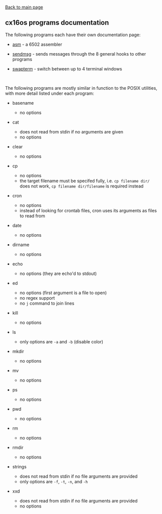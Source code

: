 [Back to main page](/docs/)

## cx16os programs documentation

The following programs each have their own documentation page:

- [asm](asm.md) - a 6502 assembler

- [sendmsg](sendmsg.md) - sends messages through the 8 general hooks to other programs

- [swapterm](swapterm.md) - switch between up to 4 terminal windows

<br />

The following programs are mostly similar in function to the POSIX utilities, with more detail listed under each program:
- basename
  - no options

- cat
  - does not read from stdin if no arguments are given
  - no options

- clear
  - no options

- cp
  - no options
  - the target filename must be specifed fully, i.e. `cp filename dir/` does not work, `cp filename dir/filename` is required instead

- cron
  - no options
  - instead of looking for crontab files, cron uses its arguments as files to read from

- date
  - no options

- dirname
  - no options

- echo
  - no options (they are echo'd to stdout)

- ed
  - no options (first argument is a file to open)
  - no regex support
  - no `j` command to join lines 

- kill
  - no options

- ls
  - only options are `-a` and `-b` (disable color)

- mkdir
  - no options

- mv
  - no options

- ps
  - no options

- pwd
  - no options

- rm
  - no options

- rmdir
  - no options

- strings
  - does not read from stdin if no file arguments are provided
  - only options are `-f`, `-t`, `-n`, and `-h`

- xxd
  - does not read from stdin if no file arguments are provided
  - no options
